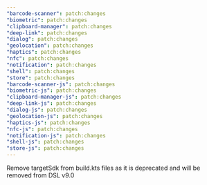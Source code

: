 ```yaml
---
"barcode-scanner": patch:changes
"biometric": patch:changes
"clipboard-manager": patch:changes
"deep-link": patch:changes
"dialog": patch:changes
"geolocation": patch:changes
"haptics": patch:changes
"nfc": patch:changes
"notification": patch:changes
"shell": patch:changes
"store": patch:changes
"barcode-scanner-js": patch:changes
"biometric-js": patch:changes
"clipboard-manager-js": patch:changes
"deep-link-js": patch:changes
"dialog-js": patch:changes
"geolocation-js": patch:changes
"haptics-js": patch:changes
"nfc-js": patch:changes
"notification-js": patch:changes
"shell-js": patch:changes
"store-js": patch:changes
---
```


Remove targetSdk from build.kts files as it is deprecated and will be removed from DSL v9.0